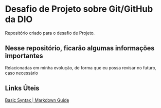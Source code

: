 # Desafio de Projeto sobre Git/GitHub da DIO

Repositório criado para o desafio de Projeto.

## Nesse repositório, ficarão algumas informações importantes

Relacionadas em minha evolução, de forma que eu possa revisar no futuro, caso necessário

## Links Úteis

[Basic Syntax | Markdown Guide](https://www.markdownguide.org/basic-syntax/)
